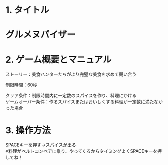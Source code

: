 # 1. タイトル
<h1>グルメヌパイザー</h1>

# 2. ゲーム概要とマニュアル

ストーリー：美食ハンターたちがより完璧な美食を求めて競い合う

制限時間：60秒

クリア条件：制限時間内に一定数のスパイスを作り、料理にかける<br>
ゲームオーバー条件：作るスパイスまたはおいしくする料理が一定数に満たなかった場合</br>





# 3. 操作方法

SPACEキーを押す→スパイスが出る
<br>※料理がベルトコンベアに乗り、やってくるからタイミングよくSPACEキーを押してね！</br>


 



